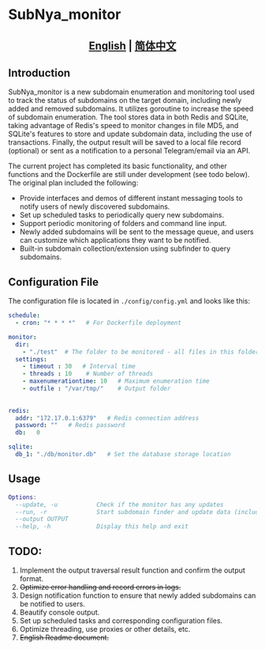 <!--
 * @Author: 1dayluo
 * @Date: 2023-02-07 11:18:40
 * @LastEditTime: 2023-03-08 07:51:47
-->
# SubNya_monitor
## <div align="center"><b><a href="README.md">English</a> | <a href="README_CN.md">简体中文</a></b></div>

## Introduction

SubNya_monitor is a new subdomain enumeration and monitoring tool used to track the status of subdomains on the target domain, including newly added and removed subdomains. It utilizes goroutine to increase the speed of subdomain enumeration. The tool stores data in both Redis and SQLite, taking advantage of Redis's speed to monitor changes in file MD5, and SQLite's features to store and update subdomain data, including the use of transactions. Finally, the output result will be saved to a local file record (optional) or sent as a notification to a personal Telegram/email via an API.

The current project has completed its basic functionality, and other functions and the Dockerfile are still under development (see todo below). The original plan included the following:

- Provide interfaces and demos of different instant messaging tools to notify users of newly discovered subdomains.
- Set up scheduled tasks to periodically query new subdomains.
- Support periodic monitoring of folders and command line input.
- Newly added subdomains will be sent to the message queue, and users can customize which applications they want to be notified.
- Built-in subdomain collection/extension using subfinder to query subdomains.

## Configuration File

The configuration file is located in `./config/config.yml` and looks like this:

```yml
schedule:
  - cron: "* * * *"   # For Dockerfile deployment

monitor:
  dir: 
    - "./test"  # The folder to be monitored - all files in this folder will be traversed
  settings:
    - timeout : 30   # Interval time
    - threads : 10    # Number of threads
    - maxenumerationtime: 10   # Maximum enumeration time
    - outfile : "/var/tmp/"    # Output folder
  
  
redis:
  addr: "172.17.0.1:6379"   # Redis connection address
  password: ""   # Redis password
  db:   0 

sqlite:
  db_1: "./db/monitor.db"   # Set the database storage location
```

## Usage

```lua
Options:
  --update, -u           Check if the monitor has any updates
  --run, -r              Start subdomain finder and update data (including response status code) in SQLite
  --output OUTPUT
  --help, -h             Display this help and exit
```



## TODO:

1. Implement the output traversal result function and confirm the output format.
2. ~~Optimize error handling and record errors in logs.~~
3. Design notification function to ensure that newly added subdomains can be notified to users.
4. Beautify console output.
5. Set up scheduled tasks and corresponding configuration files.
6. Optimize threading, use proxies or other details, etc.
7. ~~English Readme document.~~



